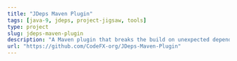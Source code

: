 ```yaml
---
title: "JDeps Maven Plugin"
tags: [java-9, jdeps, project-jigsaw, tools]
type: project
slug: jdeps-maven-plugin
description: "A Maven plugin that breaks the build on unexpected dependencies on JDK-internal APIs"
url: "https://github.com/CodeFX-org/JDeps-Maven-Plugin"
---
```

